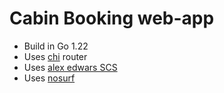 # Cabin Booking web-app

- Build in Go 1.22
- Uses [chi](github.com/go-chi/chi) router 
- Uses [alex edwars SCS](github.com/alexedwards/scs/v2)
- Uses [nosurf](github.com/justinas/nosurf)